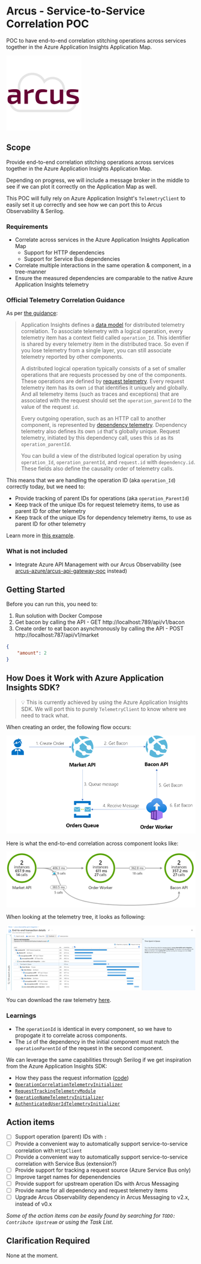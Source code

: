 # Arcus - Service-to-Service Correlation POC

POC to have end-to-end correlation stitching operations across services together in the Azure Application Insights Application Map.

![Arcus](https://raw.githubusercontent.com/arcus-azure/arcus/master/media/arcus.png)

## Scope

Provide end-to-end correlation stitching operations across services together in the Azure Application Insights Application Map.

Depending on progress, we will include a message broker in the middle to see if we can plot it correctly on the Application Map as well.

This POC will fully rely on Azure Application Insight's `TelemetryClient` to easily set it up correctly and see how we can port this to Arcus Observability & Serilog.

### Requirements

- Correlate across services in the Azure Application Insights Application Map
    - Support for HTTP dependencies
    - Support for Service Bus dependencies
- Correlate multiple interactions in the same operation & component, in a tree-manner
- Ensure the measured dependencies are comparable to the native Azure Application Insights telemetry

### Official Telemetry Correlation Guidance

As per [the guidance](https://docs.microsoft.com/en-us/azure/azure-monitor/app/correlation#data-model-for-telemetry-correlation):

> Application Insights defines a [data model](../../azure-monitor/app/data-model.md) for distributed telemetry correlation. To associate telemetry with a logical operation, every telemetry item has a context field called `operation_Id`. This identifier is shared by every telemetry item in the distributed trace. So even if you lose telemetry from a single layer, you can still associate telemetry reported by other components.
> 
> A distributed logical operation typically consists of a set of smaller operations that are requests processed by one of the components. These operations are defined by [request telemetry](../../azure-monitor/app/data-model-request-telemetry.md). Every request telemetry item has its own `id` that identifies it uniquely and globally. And all telemetry items (such as traces and exceptions) that are associated with the request should set the `operation_parentId` to the value of the request `id`.
> 
> Every outgoing operation, such as an HTTP call to another component, is represented by [dependency telemetry](../../azure-monitor/app/data-model-dependency-telemetry.md). Dependency telemetry also defines its own `id` that's globally unique. Request telemetry, initiated by this dependency call, uses this `id` as its `operation_parentId`.
> 
> You can build a view of the distributed logical operation by using `operation_Id`, `operation_parentId`, and `request.id` with `dependency.id`. These fields also define the causality order of telemetry calls.

This means that we are handling the operation ID (aka `operation_Id`) correctly today, but we need to:

- Provide tracking of parent IDs for operations (aka `operation_ParentId`)
- Keep track of the unique IDs for request telemetry items, to use as parent ID for other telemetry
- Keep track of the unique IDs for dependency telemetry items, to use as parent ID for other telemetry

Learn more in [this example](https://docs.microsoft.com/en-us/azure/azure-monitor/app/correlation#example).

### What is not included

- Integrate Azure API Management with our Arcus Observability (see [arcus-azure/arcus-api-gateway-poc](https://github.com/arcus-azure/arcus-api-gateway-poc) instead)

## Getting Started

Before you can run this, you need to:

1. Run solution with Docker Compose
2. Get bacon by calling the API - GET http://localhost:789/api/v1/bacon
3. Create order to eat bacon asynchronously by calling the API - POST http://localhost:787/api/v1/market
```json
{
    "amount": 2
}
```

## How Does it Work with Azure Application Insights SDK?

> 💡 This is currently achieved by using the Azure Application Insights SDK.
>    We will port this to purely `TelemetryClient` to know where we need to track what.

When creating an order, the following flow occurs:

![](media/how-it-works.png)

Here is what the end-to-end correlation across component looks like:

![](media/end-to-end-correlation.png)

When looking at the telemetry tree, it looks as following:

![](media/tree-overview.png)

You can download the raw telemetry [here](raw-telemetry.csv).

### Learnings

- The `operationId` is identical in every component, so we have to propogate it to correlate across components.
- The `id` of the dependency in the initial component must match the `operationParentId` of the request in the second component.

We can leverage the same capabilities through Serilog if we get inspiration from the Azure Application Insights SDK:

- How they pass the request information ([code](https://github.com/microsoft/ApplicationInsights-dotnet/blob/develop/WEB/Src/Web/Web/HttpContextExtension.cs#L16))
- [`OperationCorrelationTelemetryInitializer`](https://github.com/microsoft/ApplicationInsights-dotnet/blob/develop/WEB/Src/Web/Web/OperationCorrelationTelemetryInitializer.cs)
- [`RequestTrackingTelemetryModule`](https://github.com/microsoft/ApplicationInsights-dotnet/blob/develop/WEB/Src/Web/Web/RequestTrackingTelemetryModule.cs)
- [`OperationNameTelemetryInitializer`](https://github.com/microsoft/ApplicationInsights-dotnet/blob/develop/WEB/Src/Web/Web/OperationNameTelemetryInitializer.cs)
- [`AuthenticatedUserIdTelemetryInitializer`](https://github.com/microsoft/ApplicationInsights-dotnet/blob/develop/WEB/Src/Web/Web/AuthenticatedUserIdTelemetryInitializer.cs)

## Action items

- [ ] Support operation (parent) IDs with `:`
- [ ] Provide a convenient way to automatically support service-to-service correlation with `HttpClient`
- [ ] Provide a convenient way to automatically support service-to-service correlation with Service Bus (extension?)
- [ ] Provide support for tracking a request source (Azure Service Bus only)
- [ ] Improve target names for depenendencies
- [ ] Provide support for upstream operation IDs with Arcus Messaging
- [ ] Provide name for all dependency and request telemetry items
- [ ] Upgrade Arcus Observability dependency in Arcus Messaging to v2.x, instead of v0.x

_Some of the action items can be easily found by searching for `TODO: Contribute Upstream` or using the Task List._

## Clarification Required

None at the moment.